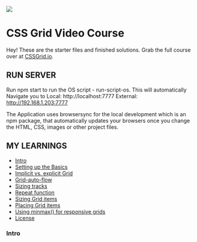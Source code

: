 ![](https://res.cloudinary.com/wesbos/image/upload/v1515524452/GRID-social-share_wlfzk3.png)

# CSS Grid Video Course

Hey! These are the starter files and finished solutions. Grab the full course over at [CSSGrid.io](https://CSSGrid.io).

## RUN SERVER

Run npm start to run the OS script - run-script-os. This will automatically Navigate you to
Local: http://localhost:7777
External: http://192.168.1.203:7777

The Application uses browsersync for the local development which is an npm package, that automatically updates your browsers once you change the HTML, CSS, images or other project files.


## MY LEARNINGS
- [Intro](#-intro)
- [Setting up the Basics](#-setting-up-the-Basics)
- [Implicit vs. explicit Grid](#-implicit-explicit-Grid)
- [Grid-auto-flow](#-grid-auto-flow)
- [Sizing tracks](#-sizing-tracks)
- [Repeat function](#-repeat-function)
- [Sizing Grid items](#-sizing-grid-items)
- [Placing Grid items](#-placing-grid-items)
- [Using minmax() for responsive grids](#-used-by)
- [License](#-license)


### Intro
